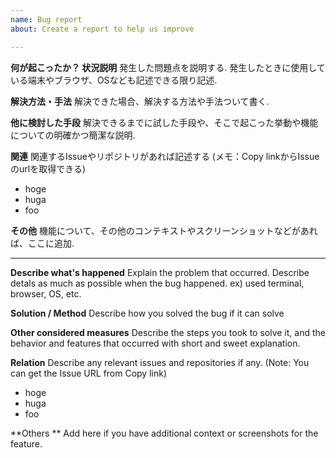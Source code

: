 ```yaml
---
name: Bug report
about: Create a report to help us improve

---
```


**何が起こったか？ 状況説明**
発生した問題点を説明する.
発生したときに使用している端末やブラウザ、OSなども記述できる限り記述.

**解決方法・手法**
解決できた場合、解決する方法や手法ついて書く.  

**他に検討した手段**
解決できるまでに試した手段や、そこで起こった挙動や機能についての明確かつ簡潔な説明.  

**関連**
関連するIssueやリポジトリがあれば記述する
(メモ：Copy linkからIssueのurlを取得できる) 
- hoge
- huga
- foo

**その他**
機能について、その他のコンテキストやスクリーンショットなどがあれば、ここに追加.  

---

**Describe what's happened**
Explain the problem that occurred.
Describe detals as much as possible when the bug happened. 
ex) used terminal, browser, OS, etc. 

**Solution / Method**
Describe how you solved the bug if it can solve  

**Other  considered measures**
Describe the steps you took to solve it, and the behavior and features that occurred with short and sweet explanation.

**Relation**
Describe any relevant issues and repositories if any.
(Note: You can get the Issue URL from Copy link)
- hoge
- huga
- foo

**Others **
Add here if you have additional context or screenshots for the feature.